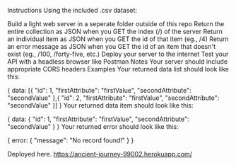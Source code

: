 Instructions
Using the included .csv dataset:

Build a light web server in a seperate folder outside of this repo
Return the entire collection as JSON when you GET the index (/) of the server
Return an individual item as JSON when you GET the id of that item (eg., /4)
Return an error message as JSON when you GET the id of an item that doesn't exist (eg., /100, /forty-five, etc.)
Deploy your server to the internet
Test your API with a headless browser like Postman
Notes
Your server should include appropriate CORS headers
Examples
Your returned data list should look like this:

{
    data: [{
        "id": 1,
        "firstAttribute": "firstValue",
        "secondAttribute": "secondValue"
    },{
        "id": 2,
        "firstAttribute": "firstValue",
        "secondAttribute": "secondValue"
    }]
}
Your returned data item should look like this:

{
    data: {
        "id": 1,
        "firstAttribute": "firstValue",
        "secondAttribute": "secondValue"
    }
}
Your returned error should look like this:

{
    error: {
        "message": "No record found!"
    }
}

Deployed here. https://ancient-journey-99002.herokuapp.com/